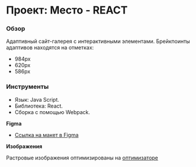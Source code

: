 # Проект: Место - REACT

### Обзор

Адаптивный сайт-галерея с интерактивными элементами.
Брейкпоинты адаптивов находятся на отметках:
* 984px
* 620px
* 586px

### Инструменты
* Язык: Java Script.
* Библиотека: React. 
* Сборка с помощью Webpack.

[//]: # (**Валидация**)

[//]: # ()

[//]: # (Формы сайта проходят JS валидацию. Отзывчивый интерфейс форм помогает пользователю правильно вводить днные.)



[//]: # (**Git-pages**)

[//]: # ([ссылка на сайт]&#40;https://photokub.github.io/mesto/&#41;)

**Figma**

* [Ссылка на макет в Figma](https://www.figma.com/file/2cn9N9jSkmxD84oJik7xL7/JavaScript.-Sprint-4?node-id=0%3A1)

**Изображения**

Растровые изображения оптимизированы на [оптимизаторе](https://tinypng.com/)

